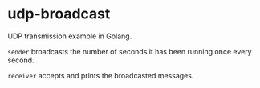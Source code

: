 # udp-broadcast

UDP transmission example in Golang.

`sender` broadcasts the number of seconds it has been running once every second.

`receiver` accepts and prints the broadcasted messages.
